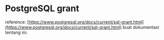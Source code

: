 # PostgreSQL grant

reference: [https://www.postgresql.org/docs/current/sql-grant.html](https://www.postgresql.org/docs/current/sql-grant.html)
buat dokumentasi tentang ini.